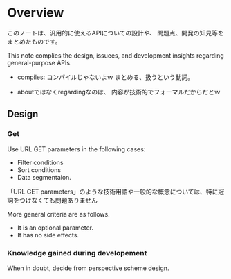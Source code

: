 # Overview

このノートは、汎用的に使えるAPIについての設計や、
問題点、開発の知見等をまとめたものです。

This note complies the design, issuees, and development insights regarding general-purpose APIs.

- compiles: コンパイルじゃないよｗ
まとめる、扱うという動詞。

- aboutではなくregardingなのは、
内容が技術的でフォーマルだからだとｗ

## Design

### Get

Use URL GET parameters in the following cases:

- Filter conditions
- Sort conditions
- Data segmentaion.

「URL GET parameters」のような技術用語や一般的な概念については、特に冠詞をつけなくても問題ありません

More general criteria are as follows.

- It is an optional parameter.
- It has no side effects.

### Knowledge gained during developement

When in doubt, decide from perspective scheme design.